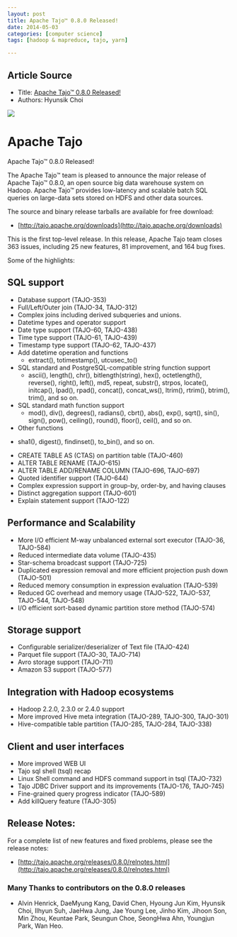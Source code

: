 ```yaml
---
layout: post
title: Apache Tajo™ 0.8.0 Released!
date: 2014-05-03
categories: [computer science]
tags: [hadoop & mapreduce, tajo, yarn]

---
```


## Article Source
* Title: [Apache Tajo™ 0.8.0 Released!](https://blogs.apache.org/tajo/entry/apache_tajo_0_8_0)
* Authors: Hyunsik Choi


[![](http://sungsoo.github.com/images/apache-tajo.png)](http://sungsoo.github.com/images/apache-tajo.png)

# Apache Tajo

Apache Tajo™ 0.8.0 Released!

The Apache Tajo™ team is pleased to announce the major release of Apache
Tajo™ 0.8.0, an open source big data warehouse system on Hadoop. Apache
Tajo™ provides low-latency and scalable batch SQL queries on large-data
sets stored on HDFS and other data sources.

The source and binary release tarballs are available for free download:

-   [http://tajo.apache.org/downloads](http://tajo.apache.org/downloads)

This is the first top-level release. In this release, Apache Tajo team
closes 363 issues, including 25 new features, 81 improvement, and 164
bug fixes.

Some of the highlights:

## SQL support

* Database support (TAJO-353)
* Full/Left/Outer join (TAJO-34, TAJO-312)
* Complex joins including derived subqueries and unions.
* Datetime types and operator support
* Date type support (TAJO-60, TAJO-438)
* Time type support (TAJO-61, TAJO-439)
* Timestamp type support (TAJO-62, TAJO-437)
* Add datetime operation and functions
	- extract(), totimestamp(), utcusec\_to()
* SQL standard and PostgreSQL-compatible string function support
	- ascii(), length(), chr(), bitlength(string), hex(), octetlength(),
    reverse(), right(), left(), md5, repeat, substr(), strpos, locate(),
    initcap(), lpad(), rpad(), concat(), concat\_ws(), ltrim(), rtrim(),
    btrim(), trim(), and so on.
* SQL standard math function support
	- mod(), div(), degrees(), radians(), cbrt(), abs(), exp(), sqrt(),
    sin(), sign(), pow(), ceiling(), round(), floor(), ceil(), and so
    on.
* Other functions
-   sha1(), digest(), findinset(), to\_bin(), and so on.
* CREATE TABLE AS (CTAS) on partition table (TAJO-460)
* ALTER TABLE RENAME (TAJO-615)
* ALTER TABLE ADD/RENAME COLUMN (TAJO-696, TAJO-697)
* Quoted identifier support (TAJO-644)
* Complex expression support in group-by, order-by, and having clauses
* Distinct aggregation support (TAJO-601)
* Explain statement support (TAJO-122)

## Performance and Scalability

-   More I/O efficient M-way unbalanced external sort executor (TAJO-36,
    TAJO-584)
-   Reduced intermediate data volume (TAJO-435)
-   Star-schema broadcast support (TAJO-725)
-   Duplicated expression removal and more efficient projection push
    down (TAJO-501)
-   Reduced memory consumption in expression evaluation (TAJO-539)
-   Reduced GC overhead and memory usage (TAJO-522, TAJO-537, TAJO-544,
    TAJO-548)
-   I/O efficient sort-based dynamic partition store method (TAJO-574)

## Storage support

-   Configurable serializer/deserializer of Text file (TAJO-424)
-   Parquet file support (TAJO-30, TAJO-714)
-   Avro storage support (TAJO-711)
-   Amazon S3 support (TAJO-577)

## Integration with Hadoop ecosystems

-   Hadoop 2.2.0, 2.3.0 or 2.4.0 support
-   More improved Hive meta integration (TAJO-289, TAJO-300, TAJO-301)
-   Hive-compatible table partition (TAJO-285, TAJO-284, TAJO-338)

## Client and user interfaces

-   More improved WEB UI
-   Tajo sql shell (tsql) recap
-   Linux Shell command and HDFS command support in tsql (TAJO-732)
-   Tajo JDBC Driver support and its improvements (TAJO-176, TAJO-745)
-   Fine-grained query progress indicator (TAJO-589)
-   Add killQuery feature (TAJO-305)

## Release Notes:

For a complete list of new features and fixed problems, please see the
release notes:

-   [http://tajo.apache.org/releases/0.8.0/relnotes.html](http://tajo.apache.org/releases/0.8.0/relnotes.html)

### Many Thanks to contributors on the 0.8.0 releases

-   Alvin Henrick, DaeMyung Kang, David Chen, Hyoung Jun Kim, Hyunsik
    Choi, Ilhyun Suh, JaeHwa Jung, Jae Young Lee, Jinho Kim, Jihoon Son,
    Min Zhou, Keuntae Park, Seungun Choe, SeongHwa Ahn, Youngjun Park,
    Wan Heo.
